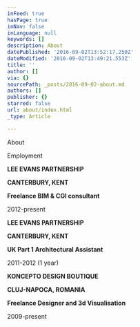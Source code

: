 ```yaml
---
inFeed: true
hasPage: true
inNav: false
inLanguage: null
keywords: []
description: About
datePublished: '2016-09-02T13:52:17.250Z'
dateModified: '2016-09-02T13:49:21.553Z'
title: ''
author: []
via: {}
sourcePath: _posts/2016-09-02-about.md
authors: []
publisher: {}
starred: false
url: about/index.html
_type: Article

---
```

About

Employment

**LEE EVANS PARTNERSHIP**

**CANTERBURY, KENT**

**Freelance BIM & CGI consultant**

2012-present

**LEE EVANS PARTNERSHIP**

**CANTERBURY, KENT**

**UK Part 1 Architectural Assistant**

2011-2012 (1 year)

**KONCEPTO DESIGN BOUTIQUE**

**CLUJ-NAPOCA, ROMANIA**

**Freelance Designer and 3d Visualisation**

2009-present